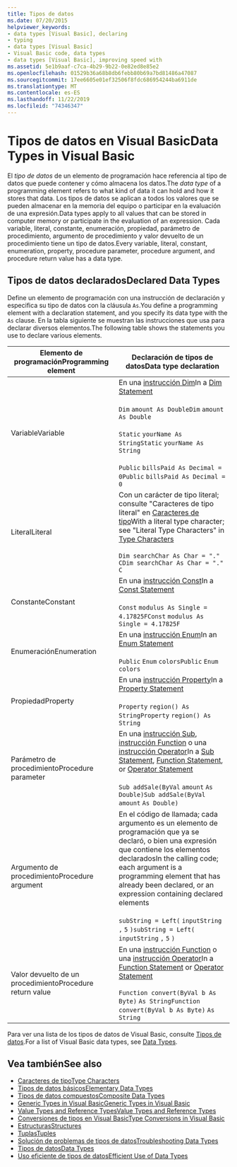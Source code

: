 ```yaml
---
title: Tipos de datos
ms.date: 07/20/2015
helpviewer_keywords:
- data types [Visual Basic], declaring
- typing
- data types [Visual Basic]
- Visual Basic code, data types
- data types [Visual Basic], improving speed with
ms.assetid: 5e1b9aaf-c7ca-4b29-9b22-0e82ed8e85e2
ms.openlocfilehash: 01529b36a68b8db6febb80b69a7bd81486a47087
ms.sourcegitcommit: 17ee6605e01ef32506f8fdc686954244ba6911de
ms.translationtype: MT
ms.contentlocale: es-ES
ms.lasthandoff: 11/22/2019
ms.locfileid: "74346347"
---
```

# <a name="data-types-in-visual-basic"></a><span data-ttu-id="94cad-102">Tipos de datos en Visual Basic</span><span class="sxs-lookup"><span data-stu-id="94cad-102">Data Types in Visual Basic</span></span>
<span data-ttu-id="94cad-103">El *tipo de datos* de un elemento de programación hace referencia al tipo de datos que puede contener y cómo almacena los datos.</span><span class="sxs-lookup"><span data-stu-id="94cad-103">The *data type* of a programming element refers to what kind of data it can hold and how it stores that data.</span></span> <span data-ttu-id="94cad-104">Los tipos de datos se aplican a todos los valores que se pueden almacenar en la memoria del equipo o participar en la evaluación de una expresión.</span><span class="sxs-lookup"><span data-stu-id="94cad-104">Data types apply to all values that can be stored in computer memory or participate in the evaluation of an expression.</span></span> <span data-ttu-id="94cad-105">Cada variable, literal, constante, enumeración, propiedad, parámetro de procedimiento, argumento de procedimiento y valor devuelto de un procedimiento tiene un tipo de datos.</span><span class="sxs-lookup"><span data-stu-id="94cad-105">Every variable, literal, constant, enumeration, property, procedure parameter, procedure argument, and procedure return value has a data type.</span></span>  
  
## <a name="declared-data-types"></a><span data-ttu-id="94cad-106">Tipos de datos declarados</span><span class="sxs-lookup"><span data-stu-id="94cad-106">Declared Data Types</span></span>  
 <span data-ttu-id="94cad-107">Define un elemento de programación con una instrucción de declaración y especifica su tipo de datos con la cláusula `As`.</span><span class="sxs-lookup"><span data-stu-id="94cad-107">You define a programming element with a declaration statement, and you specify its data type with the `As` clause.</span></span> <span data-ttu-id="94cad-108">En la tabla siguiente se muestran las instrucciones que usa para declarar diversos elementos.</span><span class="sxs-lookup"><span data-stu-id="94cad-108">The following table shows the statements you use to declare various elements.</span></span>  
  
|<span data-ttu-id="94cad-109">Elemento de programación</span><span class="sxs-lookup"><span data-stu-id="94cad-109">Programming element</span></span>|<span data-ttu-id="94cad-110">Declaración de tipos de datos</span><span class="sxs-lookup"><span data-stu-id="94cad-110">Data type declaration</span></span>|  
|-------------------------|---------------------------|  
|<span data-ttu-id="94cad-111">Variable</span><span class="sxs-lookup"><span data-stu-id="94cad-111">Variable</span></span>|<span data-ttu-id="94cad-112">En una [instrucción Dim](../../../../visual-basic/language-reference/statements/dim-statement.md)</span><span class="sxs-lookup"><span data-stu-id="94cad-112">In a [Dim Statement](../../../../visual-basic/language-reference/statements/dim-statement.md)</span></span><br /><br /> <span data-ttu-id="94cad-113">`Dim`   `amount As Double`</span><span class="sxs-lookup"><span data-stu-id="94cad-113">`Dim`   `amount As Double`</span></span><br /><br /> <span data-ttu-id="94cad-114">`Static`   `yourName As String`</span><span class="sxs-lookup"><span data-stu-id="94cad-114">`Static`   `yourName As String`</span></span><br /><br /> <span data-ttu-id="94cad-115">`Public`   `billsPaid As Decimal = 0`</span><span class="sxs-lookup"><span data-stu-id="94cad-115">`Public`   `billsPaid As Decimal = 0`</span></span>|  
|<span data-ttu-id="94cad-116">Literal</span><span class="sxs-lookup"><span data-stu-id="94cad-116">Literal</span></span>|<span data-ttu-id="94cad-117">Con un carácter de tipo literal; consulte "Caracteres de tipo literal" en [Caracteres de tipo](../../../../visual-basic/programming-guide/language-features/data-types/type-characters.md)</span><span class="sxs-lookup"><span data-stu-id="94cad-117">With a literal type character; see "Literal Type Characters" in [Type Characters](../../../../visual-basic/programming-guide/language-features/data-types/type-characters.md)</span></span><br /><br /> <span data-ttu-id="94cad-118">`Dim searchChar As Char = "."`  `C`</span><span class="sxs-lookup"><span data-stu-id="94cad-118">`Dim searchChar As Char = "."`  `C`</span></span>|  
|<span data-ttu-id="94cad-119">Constante</span><span class="sxs-lookup"><span data-stu-id="94cad-119">Constant</span></span>|<span data-ttu-id="94cad-120">En una [instrucción Const](../../../../visual-basic/language-reference/statements/const-statement.md)</span><span class="sxs-lookup"><span data-stu-id="94cad-120">In a [Const Statement](../../../../visual-basic/language-reference/statements/const-statement.md)</span></span><br /><br /> <span data-ttu-id="94cad-121">`Const`   `modulus As Single = 4.17825F`</span><span class="sxs-lookup"><span data-stu-id="94cad-121">`Const`   `modulus As Single = 4.17825F`</span></span>|  
|<span data-ttu-id="94cad-122">Enumeración</span><span class="sxs-lookup"><span data-stu-id="94cad-122">Enumeration</span></span>|<span data-ttu-id="94cad-123">En una [instrucción Enum](../../../../visual-basic/language-reference/statements/enum-statement.md)</span><span class="sxs-lookup"><span data-stu-id="94cad-123">In an [Enum Statement](../../../../visual-basic/language-reference/statements/enum-statement.md)</span></span><br /><br /> <span data-ttu-id="94cad-124">`Public`   `Enum`   `colors`</span><span class="sxs-lookup"><span data-stu-id="94cad-124">`Public`   `Enum`   `colors`</span></span>|  
|<span data-ttu-id="94cad-125">Propiedad</span><span class="sxs-lookup"><span data-stu-id="94cad-125">Property</span></span>|<span data-ttu-id="94cad-126">En una [instrucción Property](../../../../visual-basic/language-reference/statements/property-statement.md)</span><span class="sxs-lookup"><span data-stu-id="94cad-126">In a [Property Statement](../../../../visual-basic/language-reference/statements/property-statement.md)</span></span><br /><br /> <span data-ttu-id="94cad-127">`Property`   `region() As String`</span><span class="sxs-lookup"><span data-stu-id="94cad-127">`Property`   `region() As String`</span></span>|  
|<span data-ttu-id="94cad-128">Parámetro de procedimiento</span><span class="sxs-lookup"><span data-stu-id="94cad-128">Procedure parameter</span></span>|<span data-ttu-id="94cad-129">En una [instrucción Sub](../../../../visual-basic/language-reference/statements/sub-statement.md), [instrucción Function](../../../../visual-basic/language-reference/statements/function-statement.md) o una [instrucción Operator](../../../../visual-basic/language-reference/statements/operator-statement.md)</span><span class="sxs-lookup"><span data-stu-id="94cad-129">In a [Sub Statement](../../../../visual-basic/language-reference/statements/sub-statement.md), [Function Statement](../../../../visual-basic/language-reference/statements/function-statement.md), or [Operator Statement](../../../../visual-basic/language-reference/statements/operator-statement.md)</span></span><br /><br /> <span data-ttu-id="94cad-130">`Sub addSale(ByVal`   `amount`   `As Double)`</span><span class="sxs-lookup"><span data-stu-id="94cad-130">`Sub addSale(ByVal`   `amount`   `As Double)`</span></span>|  
|<span data-ttu-id="94cad-131">Argumento de procedimiento</span><span class="sxs-lookup"><span data-stu-id="94cad-131">Procedure argument</span></span>|<span data-ttu-id="94cad-132">En el código de llamada; cada argumento es un elemento de programación que ya se declaró, o bien una expresión que contiene los elementos declarados</span><span class="sxs-lookup"><span data-stu-id="94cad-132">In the calling code; each argument is a programming element that has already been declared, or an expression containing declared elements</span></span><br /><br /> <span data-ttu-id="94cad-133">`subString = Left(`  `inputString`  `,`   `5`  `)`</span><span class="sxs-lookup"><span data-stu-id="94cad-133">`subString = Left(`  `inputString`  `,`   `5`  `)`</span></span>|  
|<span data-ttu-id="94cad-134">Valor devuelto de un procedimiento</span><span class="sxs-lookup"><span data-stu-id="94cad-134">Procedure return value</span></span>|<span data-ttu-id="94cad-135">En una [instrucción Function](../../../../visual-basic/language-reference/statements/function-statement.md) o una [instrucción Operator](../../../../visual-basic/language-reference/statements/operator-statement.md)</span><span class="sxs-lookup"><span data-stu-id="94cad-135">In a [Function Statement](../../../../visual-basic/language-reference/statements/function-statement.md) or [Operator Statement](../../../../visual-basic/language-reference/statements/operator-statement.md)</span></span><br /><br /> <span data-ttu-id="94cad-136">`Function convert(ByVal b As Byte)`   `As String`</span><span class="sxs-lookup"><span data-stu-id="94cad-136">`Function convert(ByVal b As Byte)`   `As String`</span></span>|  
  
 <span data-ttu-id="94cad-137">Para ver una lista de los tipos de datos de Visual Basic, consulte [Tipos de datos](../../../../visual-basic/language-reference/data-types/index.md).</span><span class="sxs-lookup"><span data-stu-id="94cad-137">For a list of Visual Basic data types, see [Data Types](../../../../visual-basic/language-reference/data-types/index.md).</span></span>  
  
## <a name="see-also"></a><span data-ttu-id="94cad-138">Vea también</span><span class="sxs-lookup"><span data-stu-id="94cad-138">See also</span></span>

- [<span data-ttu-id="94cad-139">Caracteres de tipo</span><span class="sxs-lookup"><span data-stu-id="94cad-139">Type Characters</span></span>](../../../../visual-basic/programming-guide/language-features/data-types/type-characters.md)
- [<span data-ttu-id="94cad-140">Tipos de datos básicos</span><span class="sxs-lookup"><span data-stu-id="94cad-140">Elementary Data Types</span></span>](../../../../visual-basic/programming-guide/language-features/data-types/elementary-data-types.md)
- [<span data-ttu-id="94cad-141">Tipos de datos compuestos</span><span class="sxs-lookup"><span data-stu-id="94cad-141">Composite Data Types</span></span>](../../../../visual-basic/programming-guide/language-features/data-types/composite-data-types.md)
- [<span data-ttu-id="94cad-142">Generic Types in Visual Basic</span><span class="sxs-lookup"><span data-stu-id="94cad-142">Generic Types in Visual Basic</span></span>](../../../../visual-basic/programming-guide/language-features/data-types/generic-types.md)
- [<span data-ttu-id="94cad-143">Value Types and Reference Types</span><span class="sxs-lookup"><span data-stu-id="94cad-143">Value Types and Reference Types</span></span>](../../../../visual-basic/programming-guide/language-features/data-types/value-types-and-reference-types.md)
- [<span data-ttu-id="94cad-144">Conversiones de tipos en Visual Basic</span><span class="sxs-lookup"><span data-stu-id="94cad-144">Type Conversions in Visual Basic</span></span>](../../../../visual-basic/programming-guide/language-features/data-types/type-conversions.md)
- [<span data-ttu-id="94cad-145">Estructuras</span><span class="sxs-lookup"><span data-stu-id="94cad-145">Structures</span></span>](../../../../visual-basic/programming-guide/language-features/data-types/structures.md)
- [<span data-ttu-id="94cad-146">Tuplas</span><span class="sxs-lookup"><span data-stu-id="94cad-146">Tuples</span></span>](tuples.md)
- [<span data-ttu-id="94cad-147">Solución de problemas de tipos de datos</span><span class="sxs-lookup"><span data-stu-id="94cad-147">Troubleshooting Data Types</span></span>](../../../../visual-basic/programming-guide/language-features/data-types/troubleshooting-data-types.md)
- [<span data-ttu-id="94cad-148">Tipos de datos</span><span class="sxs-lookup"><span data-stu-id="94cad-148">Data Types</span></span>](../../../../visual-basic/language-reference/data-types/index.md)
- [<span data-ttu-id="94cad-149">Uso eficiente de tipos de datos</span><span class="sxs-lookup"><span data-stu-id="94cad-149">Efficient Use of Data Types</span></span>](../../../../visual-basic/programming-guide/language-features/data-types/efficient-use-of-data-types.md)
